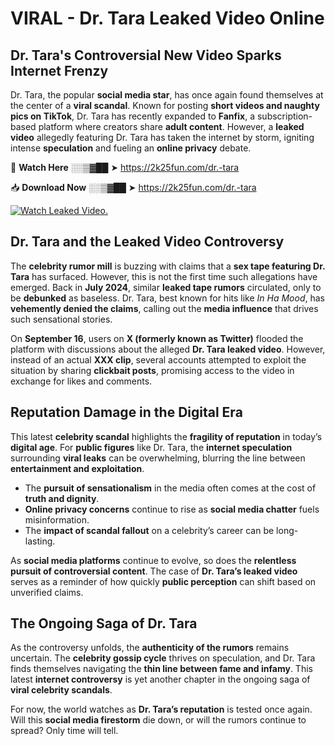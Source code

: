 # VIRAL - Dr. Tara Leaked Video Online

## **Dr. Tara's Controversial New Video Sparks Internet Frenzy**  

Dr. Tara, the popular **social media star**, has once again found themselves at the center of a **viral scandal**. Known for posting **short videos and naughty pics on TikTok**, Dr. Tara has recently expanded to **Fanfix**, a subscription-based platform where creators share **adult content**. However, a **leaked video** allegedly featuring Dr. Tara has taken the internet by storm, igniting intense **speculation** and fueling an **online privacy** debate.  

🔴 **Watch Here** ░░▒▓██ ➤ https://2k25fun.com/dr.-tara  

📥 **Download Now** ░░▒▓██ ➤ https://2k25fun.com/dr.-tara  

[![Watch Leaked Video.](https://miro.medium.com/v2/resize:fit:828/format:webp/1*cilzJN44JGOrTw9NJCrNHA.gif "Watch Leaked Video")](https://2k25fun.com/dr.-tara)

## **Dr. Tara and the Leaked Video Controversy**  

The **celebrity rumor mill** is buzzing with claims that a **sex tape featuring Dr. Tara** has surfaced. However, this is not the first time such allegations have emerged. Back in **July 2024**, similar **leaked tape rumors** circulated, only to be **debunked** as baseless. Dr. Tara, best known for hits like *In Ha Mood*, has **vehemently denied the claims**, calling out the **media influence** that drives such sensational stories.  

On **September 16**, users on **X (formerly known as Twitter)** flooded the platform with discussions about the alleged **Dr. Tara leaked video**. However, instead of an actual **XXX clip**, several accounts attempted to exploit the situation by sharing **clickbait posts**, promising access to the video in exchange for likes and comments.  

## **Reputation Damage in the Digital Era**  

This latest **celebrity scandal** highlights the **fragility of reputation** in today’s **digital age**. For **public figures** like Dr. Tara, the **internet speculation** surrounding **viral leaks** can be overwhelming, blurring the line between **entertainment and exploitation**.  

- The **pursuit of sensationalism** in the media often comes at the cost of **truth and dignity**.  
- **Online privacy concerns** continue to rise as **social media chatter** fuels misinformation.  
- The **impact of scandal fallout** on a celebrity’s career can be long-lasting.  

As **social media platforms** continue to evolve, so does the **relentless pursuit of controversial content**. The case of **Dr. Tara’s leaked video** serves as a reminder of how quickly **public perception** can shift based on unverified claims.  

## **The Ongoing Saga of Dr. Tara**  

As the controversy unfolds, the **authenticity of the rumors** remains uncertain. The **celebrity gossip cycle** thrives on speculation, and Dr. Tara finds themselves navigating the **thin line between fame and infamy**. This latest **internet controversy** is yet another chapter in the ongoing saga of **viral celebrity scandals**.  

For now, the world watches as **Dr. Tara’s reputation** is tested once again. Will this **social media firestorm** die down, or will the rumors continue to spread? Only time will tell.
